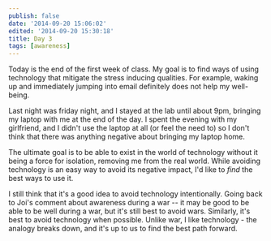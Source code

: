 ```yaml
---
publish: false
date: '2014-09-20 15:06:02'
edited: '2014-09-20 15:30:18'
title: Day 3
tags: [awareness]
---
```


Today is the end of the first week of class. My goal is to find ways of using technology that mitigate the stress inducing qualities. For example, waking up and immediately jumping into email definitely does not help my well-being. 

Last night was friday night, and I stayed at the lab until about 9pm, bringing my laptop with me at the end of the day. I spent the evening with my girlfriend, and I didn't use the laptop at all (or feel the need to) so I don't think that there was anything negative about bringing my laptop home.

The ultimate goal is to be able to exist in the world of technology without it being a force for isolation, removing me from the real world. While avoiding technology is an easy way to avoid its negative impact, I'd like to *find* the best ways to use it.

I still think that it's a good idea to avoid technology intentionally.  Going back to Joi's comment about awareness during a war -- it may be good to be able to be well during a war, but it's still best to avoid wars. Similarly, it's best to avoid technology when possible. Unlike war, I like technology - the analogy breaks down, and it's up to us to find the best path forward. 

